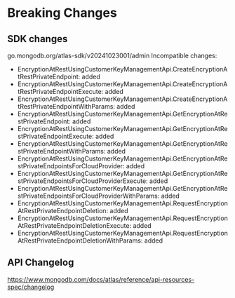 # Breaking Changes

## SDK changes

go.mongodb.org/atlas-sdk/v20241023001/admin
Incompatible changes:

- EncryptionAtRestUsingCustomerKeyManagementApi.CreateEncryptionAtRestPrivateEndpoint: added
- EncryptionAtRestUsingCustomerKeyManagementApi.CreateEncryptionAtRestPrivateEndpointExecute: added
- EncryptionAtRestUsingCustomerKeyManagementApi.CreateEncryptionAtRestPrivateEndpointWithParams: added
- EncryptionAtRestUsingCustomerKeyManagementApi.GetEncryptionAtRestPrivateEndpoint: added
- EncryptionAtRestUsingCustomerKeyManagementApi.GetEncryptionAtRestPrivateEndpointExecute: added
- EncryptionAtRestUsingCustomerKeyManagementApi.GetEncryptionAtRestPrivateEndpointWithParams: added
- EncryptionAtRestUsingCustomerKeyManagementApi.GetEncryptionAtRestPrivateEndpointsForCloudProvider: added
- EncryptionAtRestUsingCustomerKeyManagementApi.GetEncryptionAtRestPrivateEndpointsForCloudProviderExecute: added
- EncryptionAtRestUsingCustomerKeyManagementApi.GetEncryptionAtRestPrivateEndpointsForCloudProviderWithParams: added
- EncryptionAtRestUsingCustomerKeyManagementApi.RequestEncryptionAtRestPrivateEndpointDeletion: added
- EncryptionAtRestUsingCustomerKeyManagementApi.RequestEncryptionAtRestPrivateEndpointDeletionExecute: added
- EncryptionAtRestUsingCustomerKeyManagementApi.RequestEncryptionAtRestPrivateEndpointDeletionWithParams: added

## API Changelog

https://www.mongodb.com/docs/atlas/reference/api-resources-spec/changelog
